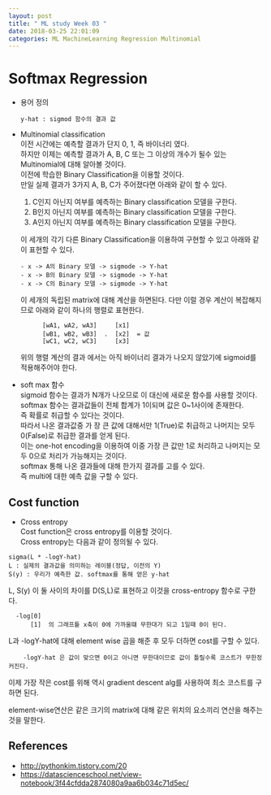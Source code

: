 ```yaml
---
layout: post
title: " ML study Week 03 "
date: 2018-03-25 22:01:09
categories: ML MachineLearning Regression Multinomial
---
```


# Softmax Regression    

- 용어 정의    

  ```
  y-hat : sigmod 함수의 결과 값  
  ```  

- Multinomial classification  
  이전 시간에는 예측할 결과가 단지 0, 1, 즉 바이너리 였다.  
  하지만 이제는 예측할 결과가 A, B, C 또는 그 이상의 개수가 될수 있는 Multinomial에 대해 알아볼 것이다.  
  이전에 학습한 Binary Classification을 이용할 것이다.    
  만일 실제 결과가 3가지 A, B, C가 주어졌다면 아래와 같이 할 수 있다.   
    1. C인지 아닌지 여부를 예측하는 Binary classification 모델을 구한다.  
    2. B인지 아닌지 여부를 예측하는 Binary classification 모델을 구한다.   
    3. A인지 아닌지 여부를 예측하는 Binary classification 모델을 구한다.   

  이 세개의 각기 다른 Binary Classification을 이용하여 구현할 수 있고 아래와 같이 표현할 수 있다.  

  ```  
  - x -> A의 Binary 모델 -> sigmode -> Y-hat
  - x -> B의 Binary 모델 -> sigmode -> Y-hat
  - x -> C의 Binary 모델 -> sigmode -> Y-hat
  ``` 

  이 세개의 독립된 matrix에 대해 계산을 하면된다. 다만 이럴 경우 계산이 복잡해지므로 아래와 같이 하나의 행렬로 표현한다.  

  ```  
		[wA1, wA2, wA3]     [x1]
		[wB1, wB2, wB3]  .  [x2]  = 값
		[wC1, wC2, wC3]     [x3]
  ```   

  위의 행렬 계산의 결과 에서는 아직 바이너리 결과가 나오지 않았기에 sigmoid를 적용해주어야 한다.   

- soft max 함수  
  sigmoid 함수는 결과가 N개가 나오므로 이 대신에 새로운 함수를 사용할 것이다.  
  softmax 함수는 결과값들이 전체 합계가 1이되며 값은 0~1사이에 존재한다.  
  즉 확률로 취급할 수 있다는 것이다.  
  따라서 나온 결과값중 가 장 큰 값에 대해서만 1(True)로 취급하고 나머지는 모두 0(False)로 취급한 결과를 얻게 된다.  
  이는 one-hot encoding을 이용하여 이중 가장 큰 값만 1로 처리하고 나머지는 모두 0으로 처리가 가능해지는 것이다.  
  softmax 통해 나온 결과들에 대해 한가지 결과를 고를 수 있다.  
  즉 multi에 대한 예측 값을 구할 수 있다.


## Cost function  

- Cross entropy  
Cost function은 cross entropy를 이용할 것이다.  
Cross entropy는 다음과 같이 정의될 수 있다.   

```    
sigma(L * -logY-hat)
L : 실제의 결과값을 의미하는 레이블(정답, 이전의 Y)  
S(y) : 우리가 예측한 값. softmax를 통해 얻은 y-hat  
```   

L, S(y) 이 둘 사이의 차이를 D(S,L)로 표현하고 이것을 cross-entropy 함수로 구한다.

```  
  -log[0]
      [1]  의 그래프틑 x축이 0에 가까울떄 무한대가 되고 1일때 0이 된다.
``` 

L과 -logY-hat에 대해 element wise 곱을 해준 후 모두 더하면 cost를 구할 수 있다.  

```  
    -logY-hat 은 값이 맞으면 0이고 아니면 무한대이므로 값이 틀릴수록 코스트가 무한정 커진다.
```

이제 가장 작은 cost를 위해 역시 gradient descent alg를 사용하여 최소 코스트를 구하면 된다.  

element-wise연산은 같은 크기의 matrix에 대해 같은 위치의 요소끼리 연산을 해주는 것을 말한다.  



## References  
  - http://pythonkim.tistory.com/20  
  - https://datascienceschool.net/view-notebook/3f44cfdda2874080a9aa6b034c71d5ec/


